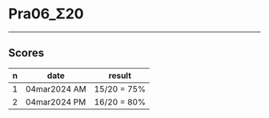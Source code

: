 # Pra06_Σ20

---

## Scores
|n|date|result|
|-|----|------|
|1|04mar2024 AM|15/20 = 75%|
|2|04mar2024 PM|16/20 = 80%|

